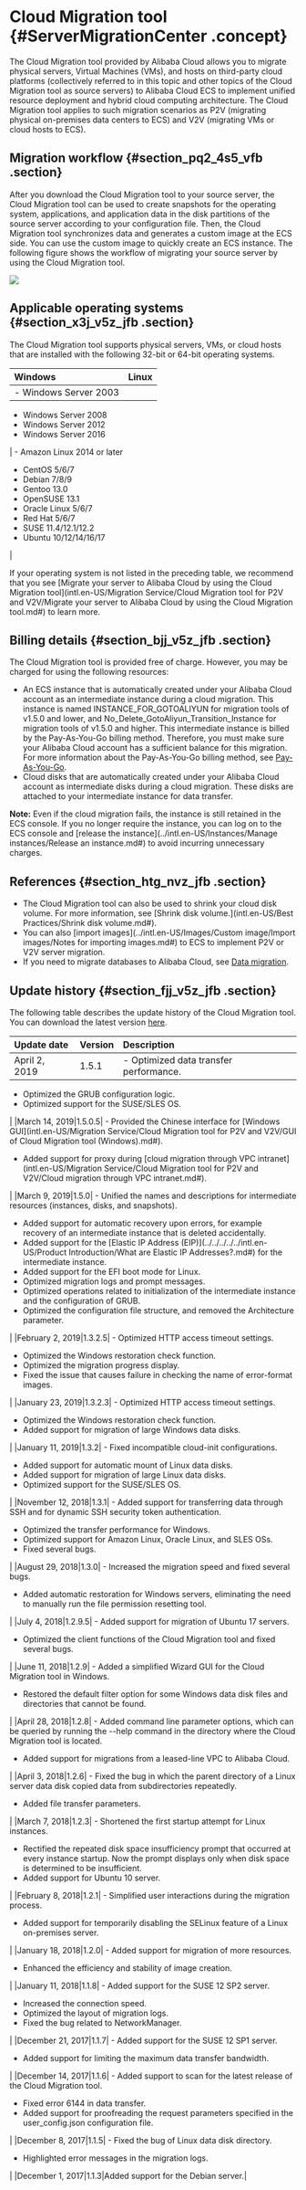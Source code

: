 # Cloud Migration tool {#ServerMigrationCenter .concept}

The Cloud Migration tool provided by Alibaba Cloud allows you to migrate physical servers, Virtual Machines \(VMs\), and hosts on third-party cloud platforms \(collectively referred to in this topic and other topics of the Cloud Migration tool as source servers\) to Alibaba Cloud ECS to implement unified resource deployment and hybrid cloud computing architecture. The Cloud Migration tool applies to such migration scenarios as P2V \(migrating physical on-premises data centers to ECS\) and V2V \(migrating VMs or cloud hosts to ECS\).

## Migration workflow {#section_pq2_4s5_vfb .section}

After you download the Cloud Migration tool to your source server, the Cloud Migration tool can be used to create snapshots for the operating system, applications, and application data in the disk partitions of the source server according to your configuration file. Then, the Cloud Migration tool synchronizes data and generates a custom image at the ECS side. You can use the custom image to quickly create an ECS instance. The following figure shows the workflow of migrating your source server by using the Cloud Migration tool.

![](http://static-aliyun-doc.oss-cn-hangzhou.aliyuncs.com/assets/img/9832/155902613332321_en-US.png)

## Applicable operating systems {#section_x3j_v5z_jfb .section}

The Cloud Migration tool supports physical servers, VMs, or cloud hosts that are installed with the following 32-bit or 64-bit operating systems.

|Windows|Linux|
|:------|:----|
| -   Windows Server 2003
-   Windows Server 2008
-   Windows Server 2012
-   Windows Server 2016

 | -   Amazon Linux 2014 or later
-   CentOS 5/6/7
-   Debian 7/8/9
-   Gentoo 13.0
-   OpenSUSE 13.1
-   Oracle Linux 5/6/7
-   Red Hat 5/6/7
-   SUSE 11.4/12.1/12.2
-   Ubuntu 10/12/14/16/17

 |

If your operating system is not listed in the preceding table, we recommend that you see [Migrate your server to Alibaba Cloud by using the Cloud Migration tool](intl.en-US/Migration Service/Cloud Migration tool for P2V and V2V/Migrate your server to Alibaba Cloud by using the Cloud Migration tool.md#) to learn more.

## Billing details {#section_bjj_v5z_jfb .section}

The Cloud Migration tool is provided free of charge. However, you may be charged for using the following resources:

-   An ECS instance that is automatically created under your Alibaba Cloud account as an intermediate instance during a cloud migration. This instance is named INSTANCE\_FOR\_GOTOALIYUN for migration tools of v1.5.0 and lower, and No\_Delete\_GotoAliyun\_Transition\_Instance for migration tools of v1.5.0 and higher. This intermediate instance is billed by the Pay-As-You-Go billing method. Therefore, you must make sure your Alibaba Cloud account has a sufficient balance for this migration. For more information about the Pay-As-You-Go billing method, see [Pay-As-You-Go](../intl.en-US/Pricing/Pay-As-You-Go.md#).
-   Cloud disks that are automatically created under your Alibaba Cloud account as intermediate disks during a cloud migration. These disks are attached to your intermediate instance for data transfer.

**Note:** Even if the cloud migration fails, the instance is still retained in the ECS console. If you no longer require the instance, you can log on to the ECS console and [release the instance](../intl.en-US/Instances/Manage instances/Release an instance.md#) to avoid incurring unnecessary charges.

## References {#section_htg_nvz_jfb .section}

-   The Cloud Migration tool can also be used to shrink your cloud disk volume. For more information, see [Shrink disk volume.](intl.en-US/Best Practices/Shrink disk volume.md#).
-   You can also [import images](../intl.en-US/Images/Custom image/Import images/Notes for importing images.md#) to ECS to implement P2V or V2V server migration.
-   If you need to migrate databases to Alibaba Cloud, see [Data migration](https://www.alibabacloud.com/help/doc-detail/26594.htm).

## Update history {#section_fjj_v5z_jfb .section}

The following table describes the update history of the Cloud Migration tool. You can download the latest version [here](http://p2v-tools.oss-cn-hangzhou.aliyuncs.com/Alibaba_Cloud_Migration_Tool.zip).

|Update date|Version|Description|
|:----------|:------|:----------|
|April 2, 2019|1.5.1| -   Optimized data transfer performance.
-   Optimized the GRUB configuration logic.
-   Optimized support for the SUSE/SLES OS.

 |
|March 14, 2019|1.5.0.5| -   Provided the Chinese interface for [Windows GUI](intl.en-US/Migration Service/Cloud Migration tool for P2V and V2V/GUI of Cloud Migration tool (Windows).md#).
-   Added support for proxy during [cloud migration through VPC intranet](intl.en-US/Migration Service/Cloud Migration tool for P2V and V2V/Cloud migration through VPC intranet.md#).

 |
|March 9, 2019|1.5.0| -   Unified the names and descriptions for intermediate resources \(instances, disks, and snapshots\).
-   Added support for automatic recovery upon errors, for example recovery of an intermediate instance that is deleted accidentally.
-   Added support for the [Elastic IP Address \(EIP\)](../../../../../intl.en-US/Product Introduction/What are Elastic IP Addresses?.md#) for the intermediate instance.
-   Added support for the EFI boot mode for Linux.
-   Optimized migration logs and prompt messages.
-   Optimized operations related to initialization of the intermediate instance and the configuration of GRUB.
-   Optimized the configuration file structure, and removed the Architecture parameter.

 |
|February 2, 2019|1.3.2.5| -   Optimized HTTP access timeout settings.
-   Optimized the Windows restoration check function.
-   Optimized the migration progress display.
-   Fixed the issue that causes failure in checking the name of error-format images.

 |
|January 23, 2019|1.3.2.3| -   Optimized HTTP access timeout settings.
-   Optimized the Windows restoration check function.
-   Added support for migration of large Windows data disks.

 |
|January 11, 2019|1.3.2| -   Fixed incompatible cloud-init configurations.
-   Added support for automatic mount of Linux data disks.
-   Added support for migration of large Linux data disks.
-   Optimized support for the SUSE/SLES OS.

 |
|November 12, 2018|1.3.1| -   Added support for transferring data through SSH and for dynamic SSH security token authentication.
-   Optimized the transfer performance for Windows.
-   Optimized support for Amazon Linux, Oracle Linux, and SLES OSs.
-   Fixed several bugs.

 |
|August 29, 2018|1.3.0| -   Increased the migration speed and fixed several bugs.
-   Added automatic restoration for Windows servers, eliminating the need to manually run the file permission resetting tool.

 |
|July 4, 2018|1.2.9.5| -   Added support for migration of Ubuntu 17 servers.
-   Optimized the client functions of the Cloud Migration tool and fixed several bugs.

 |
|June 11, 2018|1.2.9| -   Added a simplified Wizard GUI for the Cloud Migration tool in Windows.
-   Restored the default filter option for some Windows data disk files and directories that cannot be found.

 |
|April 28, 2018|1.2.8| -   Added command line parameter options, which can be queried by running the --help command in the directory where the Cloud Migration tool is located.
-   Added support for migrations from a leased-line VPC to Alibaba Cloud.

 |
|April 3, 2018|1.2.6| -   Fixed the bug in which the parent directory of a Linux server data disk copied data from subdirectories repeatedly.
-   Added file transfer parameters.

 |
|March 7, 2018|1.2.3| -   Shortened the first startup attempt for Linux instances.
-   Rectified the repeated disk space insufficiency prompt that occurred at every instance startup. Now the prompt displays only when disk space is determined to be insufficient.
-   Added support for Ubuntu 10 server.

 |
|February 8, 2018|1.2.1| -   Simplified user interactions during the migration process.
-   Added support for temporarily disabling the SELinux feature of a Linux on-premises server.

 |
|January 18, 2018|1.2.0| -   Added support for migration of more resources.
-   Enhanced the efficiency and stability of image creation.

 |
|January 11, 2018|1.1.8| -   Added support for the SUSE 12 SP2 server.
-   Increased the connection speed.
-   Optimized the layout of migration logs.
-   Fixed the bug related to NetworkManager.

 |
|December 21, 2017|1.1.7| -   Added support for the SUSE 12 SP1 server.
-   Added support for limiting the maximum data transfer bandwidth.

 |
|December 14, 2017|1.1.6| -   Added support to scan for the latest release of the Cloud Migration tool.
-   Fixed error 6144 in data transfer.
-   Added support for proofreading the request parameters specified in the user\_config.json configuration file.

 |
|December 8, 2017|1.1.5| -   Fixed the bug of Linux data disk directory.
-   Highlighted error messages in the migration logs.

 |
|December 1, 2017|1.1.3|Added support for the Debian server.|

